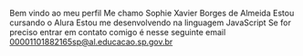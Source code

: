 Bem vindo ao meu perfil
Me chamo Sophie Xavier Borges de Almeida
Estou cursando o Alura
Estou me desenvolvendo na linguagem JavaScript
Se for preciso entrar em contato comigo é nesse seguinte email
00001101882165sp@al.educacao.sp.gov.br

